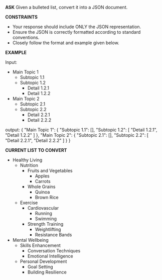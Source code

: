 __ASK__
Given a bulleted list, convert it into a JSON document.

__CONSTRAINTS__
- Your response should include ONLY the JSON representation.
- Ensure the JSON is correctly formatted according to standard conventions.
- Closely follow the format and example given below.


__EXAMPLE__

Input:
- Main Topic 1
  - Subtopic 1.1
  - Subtopic 1.2
    - Detail 1.2.1
    - Detail 1.2.2
- Main Topic 2
  - Subtopic 2.1
  - Subtopic 2.2
    - Detail 2.2.1
    - Detail 2.2.2

output:
{
  "Main Topic 1": {
    "Subtopic 1.1": [],
    "Subtopic 1.2": [
      "Detail 1.2.1",
      "Detail 1.2.2"
    ]
  },
  "Main Topic 2": {
    "Subtopic 2.1": [],
    "Subtopic 2.2": [
      "Detail 2.2.1",
      "Detail 2.2.2"
    ]
  }
}

__CURRENT LIST TO CONVERT__

- Healthy Living
  - Nutrition
    - Fruits and Vegetables
      - Apples
      - Carrots
    - Whole Grains
      - Quinoa
      - Brown Rice
  - Exercise
    - Cardiovascular
      - Running
      - Swimming
    - Strength Training
      - Weightlifting
      - Resistance Bands
- Mental Wellbeing
  - Skills Enhancement
    - Conversation Techniques
    - Emotional Intelligence
  - Personal Development
    - Goal Setting
    - Building Resilience